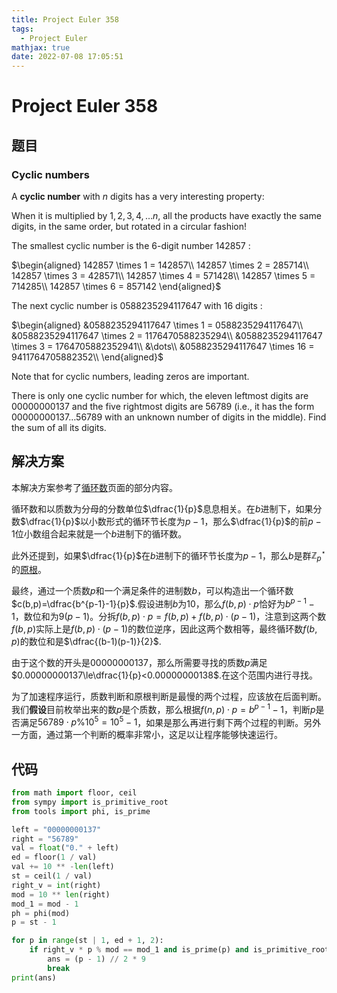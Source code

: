 ```yaml
---
title: Project Euler 358
tags:
  - Project Euler
mathjax: true
date: 2022-07-08 17:05:51
---
```


<escape><!-- more --></escape>

# Project Euler 358

## 题目

### Cyclic numbers

A **cyclic number** with $n$ digits has a very interesting property:

When it is multiplied by $1, 2, 3, 4, \dots n$, all the products have exactly the same digits, in the same order, but rotated in a circular fashion!

The smallest cyclic number is the $6$-digit number $142857$ :

$\begin{aligned}
142857 \times 1 = 142857\\
142857 \times 2 = 285714\\
142857 \times 3 = 428571\\
142857 \times 4 = 571428\\
142857 \times 5 = 714285\\
142857 \times 6 = 857142
\end{aligned}$

The next cyclic number is $0588235294117647$ with $16$ digits :

$\begin{aligned}
&0588235294117647 \times 1 = 0588235294117647\\
&0588235294117647 \times 2 = 1176470588235294\\
&0588235294117647 \times 3 = 1764705882352941\\
&\dots\\
&0588235294117647 \times 16 = 9411764705882352\\
\end{aligned}$

Note that for cyclic numbers, leading zeros are important.

There is only one cyclic number for which, the eleven leftmost digits are $00000000137$ and the five rightmost digits are $56789$ (i.e., it has the form $00000000137\dots56789$ with an unknown number of digits in the middle). Find the sum of all its digits.

## 解决方案

本解决方案参考了[循环数](https://en.wikipedia.org/wiki/Cyclic_number)页面的部分内容。

循环数和以质数为分母的分数单位$\dfrac{1}{p}$息息相关。在$b$进制下，如果分数$\dfrac{1}{p}$以小数形式的循环节长度为$p-1$，那么$\dfrac{1}{p}$的前$p-1$位小数组合起来就是一个$b$进制下的循环数。

此外还提到，如果$\dfrac{1}{p}$在$b$进制下的循环节长度为$p-1$，那么$b$是群$\mathbb{Z}_p^{\star}$的[原根](https://en.wikipedia.org/wiki/Primitive_root_modulo_n)。

最终，通过一个质数$p$和一个满足条件的进制数$b$，可以构造出一个循环数$c(b,p)=\dfrac{b^{p-1}-1}{p}$.假设进制$b$为$10$，那么$f(b,p)\cdot p$恰好为$b^{p-1}-1$，数位和为$9(p-1)$。分拆$f(b,p)\cdot p=f(b,p)+f(b,p)\cdot(p-1)$，注意到这两个数$f(b,p)$实际上是$f(b,p)\cdot(p-1)$的数位逆序，因此这两个数相等，最终循环数$f(b,p)$的数位和是$\dfrac{(b-1)(p-1)}{2}$.

由于这个数的开头是$00000000137$，那么所需要寻找的质数$p$满足$0.00000000137\le\dfrac{1}{p}<0.00000000138$.在这个范围内进行寻找。

为了加速程序运行，质数判断和原根判断是最慢的两个过程，应该放在后面判断。我们**假设**目前枚举出来的数$p$是个质数，那么根据$f(n,p)\cdot p=b^{p-1}-1$，判断$p$是否满足$56789\cdot p\%10^5=10^5-1$，如果是那么再进行剩下两个过程的判断。另外一方面，通过第一个判断的概率非常小，这足以让程序能够快速运行。

## 代码

```py
from math import floor, ceil
from sympy import is_primitive_root
from tools import phi, is_prime

left = "00000000137"
right = "56789"
val = float("0." + left)
ed = floor(1 / val)
val += 10 ** -len(left)
st = ceil(1 / val)
right_v = int(right)
mod = 10 ** len(right)
mod_1 = mod - 1
ph = phi(mod)
p = st - 1

for p in range(st | 1, ed + 1, 2):
    if right_v * p % mod == mod_1 and is_prime(p) and is_primitive_root(10, p):
        ans = (p - 1) // 2 * 9
        break
print(ans)

```

